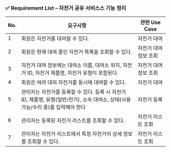 ### ✅ **Requirement List – 자전거 공유 서비스스 기능 정리**

| No. | 요구사항 | 관련 Use Case |
| --- | --- | --- |
| 1 | 회원은 자전거를 대여할 수 있다. | 자전거 대여 |
| 2 | 회원은 현재 대여 중인 자전거 목록을 조회할 수 있다. | 자전거 대여 정보 조회 |
| 3 | 자전거 대여 정보에는 대여소 이름, 대여소 위치, 자전거 ID, 자전거 제품명, 자전거 유형이 포함된다. | 자전거 대여 정보 조회 |
| 4 | 회원은 여러 대의 자전거를 동시에 대여할 수 있다. | 자전거 대여 |
| 5 | 관리자는 자전거를 등록할 수 있다. 등록 시 자전거 ID, 제품명, 유형(일반/전기), 소속 대여소, 상태(사용 가능/수리 중)를 입력해야 한다|자전거 등록 |
| 6 | 관리자는 등록된 자전거 리스트를 조회할 수 있다. | 자전거 리스트 조회 |
| 7 | 관리자는 자전거 리스트에서 특정 자전거의 상세 정보를 조회할 수 있다. | 자전거 리스트 조회 |